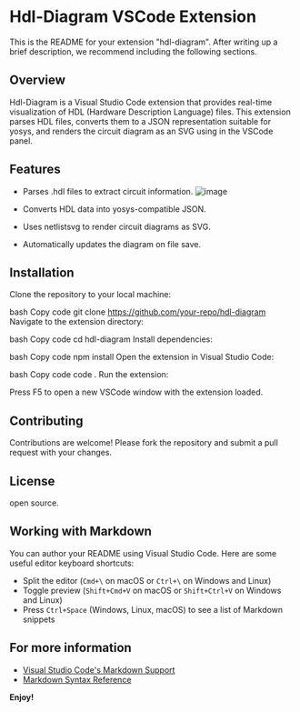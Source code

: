 # Hdl-Diagram VSCode Extension

This is the README for your extension "hdl-diagram". After writing up a brief description, we recommend including the following sections.

## Overview

Hdl-Diagram is a Visual Studio Code extension that provides real-time visualization of HDL (Hardware Description Language) files. This extension parses HDL files, converts them to a JSON representation suitable for yosys, and renders the circuit diagram as an SVG using in the VSCode panel.

## Features

* Parses .hdl files to extract circuit information.
![image](https://github.com/user-attachments/assets/f5497ff9-f510-4211-b9f3-cfef9583177f)

* Converts HDL data into yosys-compatible JSON.
* Uses netlistsvg to render circuit diagrams as SVG.
* Automatically updates the diagram on file save.

## Installation

Clone the repository to your local machine:

bash
Copy code
git clone https://github.com/your-repo/hdl-diagram
Navigate to the extension directory:

bash
Copy code
cd hdl-diagram
Install dependencies:

bash
Copy code
npm install
Open the extension in Visual Studio Code:

bash
Copy code
code .
Run the extension:

Press F5 to open a new VSCode window with the extension loaded.

## Contributing

Contributions are welcome! Please fork the repository and submit a pull request with your changes.

## License

open source.

## Working with Markdown

You can author your README using Visual Studio Code.  Here are some useful editor keyboard shortcuts:

* Split the editor (`Cmd+\` on macOS or `Ctrl+\` on Windows and Linux)
* Toggle preview (`Shift+Cmd+V` on macOS or `Shift+Ctrl+V` on Windows and Linux)
* Press `Ctrl+Space` (Windows, Linux, macOS) to see a list of Markdown snippets

## For more information

* [Visual Studio Code's Markdown Support](http://code.visualstudio.com/docs/languages/markdown)
* [Markdown Syntax Reference](https://help.github.com/articles/markdown-basics/)

**Enjoy!**
